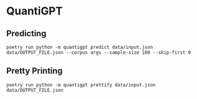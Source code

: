 # QuantiGPT

## Predicting

```shell
poetry run python -m quantigpt predict data/input.json data/OUTPUT_FILE.json --corpus args --sample-size 100 --skip-first 0
```

## Pretty Printing

```shell
poetry run python -m quantigpt prettify data/input.json data/OUTPUT_FILE.json
```
